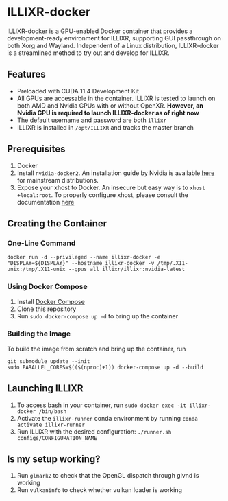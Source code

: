 # ILLIXR-docker

ILLIXR-docker is a GPU-enabled Docker container that provides a development-ready environment for ILLIXR, supporting GUI passthrough on both Xorg and Wayland. Independent of a Linux distribution, ILLIXR-docker is a streamlined method to try out and develop for ILLIXR.

## Features
- Preloaded with CUDA 11.4 Development Kit
- All GPUs are accessable in the container. ILLIXR is tested to launch on both AMD and Nvidia GPUs with or without OpenXR. **However, an Nvidia GPU is required to launch ILLIXR-docker as of right now**
- The default username and password are both `illixr`
- ILLIXR is installed in `/opt/ILLIXR` and tracks the master branch

## Prerequisites
1. Docker
2. Install `nvidia-docker2`. An installation guide by Nvidia is available [here](https://docs.nvidia.com/datacenter/cloud-native/container-toolkit/install-guide.html) for mainstream distributions.
3. Expose your xhost to Docker. An insecure but easy way is to `xhost +local:root`. To properly configure xhost, please consult the documentation [here](http://wiki.ros.org/docker/Tutorials/GUI)

## Creating the Container
### One-Line Command
``` docker run -d --privileged --name illixr-docker -e "DISPLAY=${DISPLAY}" --hostname illixr-docker -v /tmp/.X11-unix:/tmp/.X11-unix --gpus all illixr/illixr:nvidia-latest ```
### Using Docker Compose
1. Install [Docker Compose](https://docs.docker.com/compose/install/)
2. Clone this repository
3. Run `sudo docker-compose up -d` to bring up the container
### Building the Image
To build the image from scratch and bring up the container, run
```
git submodule update --init
sudo PARALLEL_CORES=$(($(nproc)+1)) docker-compose up -d --build
```

## Launching ILLIXR
1. To access bash in your container, run `sudo docker exec -it illixr-docker /bin/bash`
2. Activate the `illixr-runner` conda environment by running `conda activate illixr-runner`
3. Run ILLIXR with the desired configuration: `./runner.sh configs/CONFIGURATION_NAME`

## Is my setup working?
1. Run `glmark2` to check that the OpenGL dispatch through glvnd is working
2. Run `vulkaninfo` to check whether vulkan loader is working
